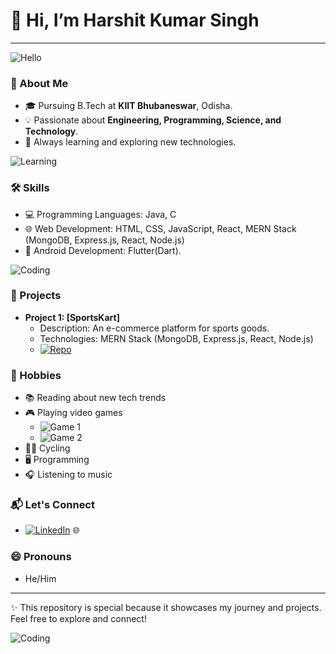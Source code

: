 # 👋 Hi, I’m Harshit Kumar Singh
---

![Hello](https://media.giphy.com/media/ASd0Ukj0y3qMM/giphy.gif)

### 🚀 About Me
- 🎓 Pursuing B.Tech at **KIIT Bhubaneswar**, Odisha.
- 💡 Passionate about **Engineering, Programming, Science, and Technology**.
- 🌱 Always learning and exploring new technologies.

![Learning](https://media.giphy.com/media/SWoSkN6DxTszqIKEqv/giphy.gif)

### 🛠️ Skills
- 💻 Programming Languages: Java, C
- 🌐 Web Development: HTML, CSS, JavaScript, React, MERN Stack (MongoDB, Express.js, React, Node.js)
- 📱 Android Development: Flutter(Dart).

![Coding](https://media.giphy.com/media/7P5vhZd6t2sgfXmj12/giphy.gif)

### 📂 Projects
- **Project 1: [SportsKart]**
  - Description: An e-commerce platform for sports goods.
  - Technologies: MERN Stack (MongoDB, Express.js, React, Node.js)
  - [![Repo](https://img.shields.io/badge/GitHub-Repository-blue)](https://github.com/your-profile/project-1)

### 🎨 Hobbies
- 📚 Reading about new tech trends
- 🎮 Playing video games
  - ![Game 1](https://media.giphy.com/media/ZgTR3ujlNcVEE/giphy.gif)
  - ![Game 2](https://media.giphy.com/media/8vCcGkGjnEjb6/giphy.gif)
- 🚴‍♂️ Cycling
- 🖥️ Programming
- 🎧 Listening to music

### 📬 Let's Connect
- [![LinkedIn](https://img.shields.io/badge/LinkedIn-Connect-blue)](https://www.linkedin.com/in/harshit-kumar-singh-46511022b?utm_source=share&utm_campaign=share_via&utm_content=profile&utm_medium=android_app) 🌐

### 😄 Pronouns
- He/Him

---

✨ This repository is special because it showcases my journey and projects. Feel free to explore and connect!

![Coding](https://media.giphy.com/media/iIqmM5tTjmpOB9mpbn/giphy.gif)